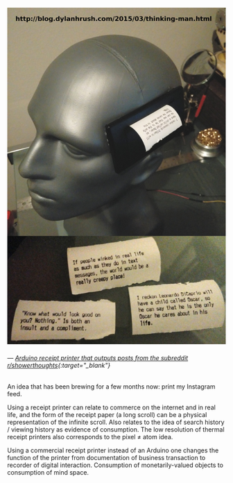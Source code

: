 <a name="arduino01"></a>

![](images/4/thinkingman.jpg)
###### — [Arduino receipt printer that outputs posts from the subreddit r/showerthoughts](http://blog.dylanhrush.com/2015/03/thinking-man.html){:target="_blank"}

An idea that has been brewing for a few months now: print my Instagram feed.

Using a receipt printer can relate to commerce on the internet and in real life, and the form of the receipt paper (a long scroll) can be a physical representation of the infinite scroll. Also relates to the idea of search history / viewing history as evidence of consumption. The low resolution of thermal receipt printers also corresponds to the pixel ≠ atom idea.

Using a commercial receipt printer instead of an Arduino one changes the function of the printer from documentation of business transaction to recorder of digital interaction. Consumption of monetarily-valued objects to consumption of mind space.
